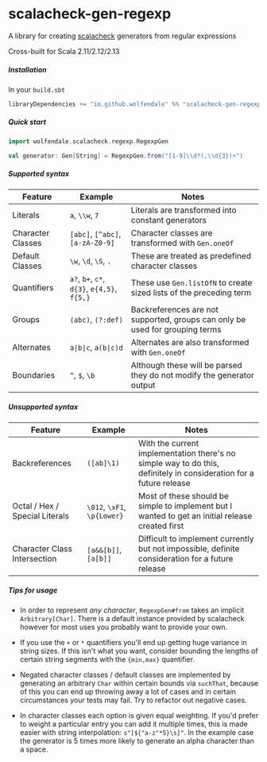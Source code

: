 # scalacheck-gen-regexp

A library for creating [scalacheck](https://www.scalacheck.org/) generators from regular expressions

Cross-built for Scala 2.11/2.12/2.13

##### Installation

In your `build.sbt`
```scala
libraryDependencies += "io.github.wolfendale" %% "scalacheck-gen-regexp" % "[VERSION]"
```

##### Quick start

```scala
import wolfendale.scalacheck.regexp.RegexpGen

val generator: Gen[String] = RegexpGen.from("[1-9]\\d?(,\\d{3})+")
```

##### Supported syntax

| Feature           | Example                                     | Notes                                                                        |
|-------------------|---------------------------------------------|------------------------------------------------------------------------------|
| Literals          | `a`, `\\w`, `7`                             | Literals are transformed into constant generators                            |
| Character Classes | `[abc]`, `[^abc]`, `[a-zA-Z0-9]`            | Character classes are transformed with `Gen.oneOf`                           |
| Default Classes   | `\w`, `\d`, `\S`, `.`                       | These are treated as predefined character classes                            |
| Quantifiers       | `a?`, `b+`, `c*`, `d{3}`, `e{4,5}`, `f{5,}` | These use `Gen.listOfN` to create sized lists of the preceding term          |
| Groups            | `(abc)`, `(?:def)`                          | Backreferences are not supported, groups can only be used for grouping terms |
| Alternates        | `a\|b\|c`, `a(b\|c)d`                             | Alternates are also transformed with `Gen.oneOf`                             |
| Boundaries        | `^`, `$`, `\b`                              | Although these will be parsed they do not modify the generator output        |

##### Unsupported syntax

| Feature                        | Example                     | Notes                                                                                                              |
|--------------------------------|-----------------------------|--------------------------------------------------------------------------------------------------------------------|
| Backreferences                 | `([ab]\1)`                  | With the current implementation there's no simple way to do this, definitely in consideration for a future release |
| Octal / Hex / Special Literals | `\012`, `\xF1`, `\p{Lower}` | Most of these should be simple to implement but I wanted to get an initial release created first                   |
| Character Class Intersection   | `[a&&[b]]`, `[a[b]]`        | Difficult to implement currently but not impossible, definite consideration for a future release                   |

##### Tips for usage

* In order to represent _any character_, `RegexpGen#from` takes an implicit `Arbitrary[Char]`.
There is a default instance provided by scalacheck however for most uses you probably want to
provide your own.

* If you use the `+` or `*` quantifiers you'll end up getting huge variance in string sizes.
If this isn't what you want, consider bounding the lengths of certain string segments with the
`{min,max}` quantifier.

* Negated character classes / default classes are implemented by generating an arbitrary `Char`
within certain bounds via `suchThat`, because of this you can end up throwing away a lot of 
cases and in certain circumstances your tests may fail. Try to refactor out negative cases.

* In character classes each option is given equal weighting. If you'd prefer to weight a
particular entry you can add it multiple times, this is made easier with string interpolation:
```s"[${"a-z"*5}\s]"```. In the example case the generator is 5 times more likely to generate
an alpha character than a space.

